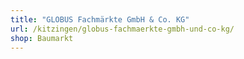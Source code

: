 ```yaml
---
title: "GLOBUS Fachmärkte GmbH & Co. KG"
url: /kitzingen/globus-fachmaerkte-gmbh-und-co-kg/
shop: Baumarkt
---
```

